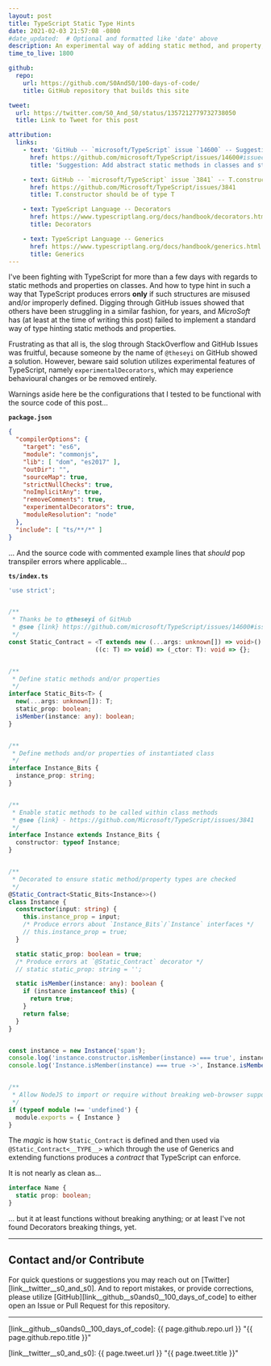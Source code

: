 ```yaml
---
layout: post
title: TypeScript Static Type Hints
date: 2021-02-03 21:57:08 -0800
#date_updated:  # Optional and formatted like 'date' above
description: An experimental way of adding static method, and property, type hints
time_to_live: 1800

github:
  repo:
    url: https://github.com/S0AndS0/100-days-of-code/
    title: GitHub repository that builds this site

tweet:
  url: https://twitter.com/S0_And_S0/status/1357212779732738050
  title: Link to Tweet for this post

attribution:
  links:
    - text: 'GitHub -- `microsoft/TypeScript` issue `14600` -- Suggestion: Add abstract static methods in classes and static methods in interfaces'
      href: https://github.com/microsoft/TypeScript/issues/14600#issuecomment-488817980
      title: 'Suggestion: Add abstract static methods in classes and static methods in interfaces'

    - text: GitHub -- `microsoft/TypeScript` issue `3841` -- T.constructor should be of type T
      href: https://github.com/Microsoft/TypeScript/issues/3841
      title: T.constructor should be of type T

    - text: TypeScript Language -- Decorators
      href: https://www.typescriptlang.org/docs/handbook/decorators.html
      title: Decorators

    - text: TypeScript Language -- Generics
      href: https://www.typescriptlang.org/docs/handbook/generics.html
      title: Generics
---
```




I've been fighting with TypeScript for more than a few days with regards to static methods and properties on classes. And how to type hint in such a way that TypeScript produces errors **only** if such structures are misused and/or improperly defined. Digging through GitHub issues showed that others have been struggling in a similar fashion, for years, and _MicroSoft_ has (at least at the time of writing this post) failed to implement a standard way of type hinting static methods and properties.


Frustrating as that all is, the slog through StackOverflow and GitHub Issues was fruitful, because someone by the name of `@theseyi` on GitHub showed a solution. However, beware said solution utilizes experimental features of TypeScript, namely `experimentalDecorators`, which may experience behavioural changes or be removed entirely.


Warnings aside here be the configurations that I tested to be functional with the source code of this post...


**`package.json`**


```json
{
  "compilerOptions": {
    "target": "es6",
    "module": "commonjs",
    "lib": [ "dom", "es2017" ],
    "outDir": "",
    "sourceMap": true,
    "strictNullChecks": true,
    "noImplicitAny": true,
    "removeComments": true,
    "experimentalDecorators": true,
    "moduleResolution": "node"
  },
  "include": [ "ts/**/*" ]
}
```


... And the source code with commented example lines that _should_ pop transpiler errors where applicable...


**`ts/index.ts`**


```typescript
'use strict';


/**
 * Thanks be to @theseyi of GitHub
 * @see {link} https://github.com/microsoft/TypeScript/issues/14600#issuecomment-488817980
 */
const Static_Contract = <T extends new (...args: unknown[]) => void>():
                        ((c: T) => void) => (_ctor: T): void => {};


/**
 * Define static methods and/or properties
 */
interface Static_Bits<T> {
  new(...args: unknown[]): T;
  static_prop: boolean;
  isMember(instance: any): boolean;
}


/**
 * Define methods and/or properties of instantiated class
 */
interface Instance_Bits {
  instance_prop: string;
}


/**
 * Enable static methods to be called within class methods
 * @see {link} - https://github.com/Microsoft/TypeScript/issues/3841
 */
interface Instance extends Instance_Bits {
  constructor: typeof Instance;
}


/**
 * Decorated to ensure static method/property types are checked
 */
@Static_Contract<Static_Bits<Instance>>()
class Instance {
  constructor(input: string) {
    this.instance_prop = input;
    /* Produce errors about `Instance_Bits`/`Instance` interfaces */
    // this.instance_prop = true;
  }

  static static_prop: boolean = true;
  /* Produce errors at `@Static_Contract` decorator */
  // static static_prop: string = '';

  static isMember(instance: any): boolean {
    if (instance instanceof this) {
      return true;
    }
    return false;
  }
}


const instance = new Instance('spam');
console.log('instance.constructor.isMember(instance) === true', instance.constructor.isMember(instance) === true);
console.log('Instance.isMember(instance) === true ->', Instance.isMember(instance) === true);


/**
 * Allow NodeJS to import or require without breaking web-browser support
 */
if (typeof module !== 'undefined') {
  module.exports = { Instance }
}
```


The _magic_ is how `Static_Contract` is defined and then used via `@Static_Contract<__TYPE__>` which through the use of Generics and extending functions produces a _contract_ that TypeScript can enforce.

It is not nearly as clean as...


```typescript
interface Name {
  static prop: boolean;
}
```


... but it at least functions without breaking anything; or at least I've not found Decorators breaking things, yet.


______


## Contact and/or Contribute
[heading__contact_andor_contribute]: #contact-andor-contribute


For quick questions or suggestions you may reach out on [Twitter][link__twitter__s0_and_s0]. And to report mistakes, or provide corrections, please utilize [GitHub][link__github__s0ands0__100_days_of_code] to either open an Issue or Pull Request for this repository.


______



[link__github__s0ands0__100_days_of_code]: {{ page.github.repo.url }} "{{ page.github.repo.title }}"

[link__twitter__s0_and_s0]: {{ page.tweet.url }} "{{ page.tweet.title }}"

